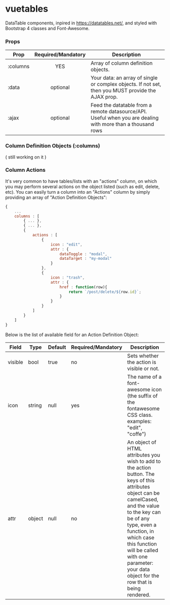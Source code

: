 # vuetables
DataTable components, inpired in https://datatables.net/, and styled with Bootstrap 4 classes and Font-Awesome.

### Props
| Prop        | Required/Mandatory | Description           |
| ------------- |:-------------:| -------- |
| :columns      | YES | Array of column definition objects. |
| :data      | optional      | Your data: an array of single or complex objects. If not set, then you MUST provide the AJAX prop. |
| :ajax | optional      | Feed the datatable from a remote datasource/API. Useful when you are dealing with more than a thousand rows |

### Column Definition Objects (:columns)
( still working on it )

### Column Actions
It's very common to have tables/lists with an "actions" column, on which you may perform several actions on the object listed (such as edit, delete, etc). You can easily turn a column into an "Actions" column by simply providing an array of "Action Definition Objects":

```javascript
{
    ...
    columns : [
        { ... },
        { ... },
        {
            actions : [
                {
                    icon : "edit",
                    attr : {
                        dataToggle : "modal",
                        dataTarget : "my-modal"
                    }
                },
                {
                    icon : "trash",
                    attr : {
                        href : function(row){
                            return `/post/delete/${row.id}`;
                        }
                    }
                }
            ]
        }
    ]
}
```

Below is the list of available field for an Action Definition Object:

| Field | Type | Default |  Required/Mandatory | Description |
| ----- | ---- | ------- | ----------- | --------------------|
| visible | bool | true | no | Sets whether the action is visible or not. | 
| icon | string | null | yes | The name of a font-awesome icon (the suffix of the fontawesome CSS class. examples: "edit", "coffe")
| attr | object | null | no | An object of HTML attributes you wish to add to the action button. The keys of this attributes object can be camelCased, and the value to the key can be of any type, even a function, in which case this function will be called with one parameter: your data object for the row that is being rendered. |

